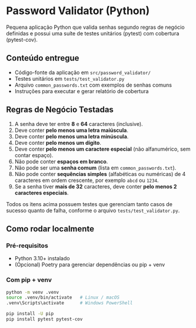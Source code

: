 # Password Validator (Python)

Pequena aplicação Python que valida senhas segundo regras de negócio definidas e possui uma suíte de testes unitários (pytest) com cobertura (pytest-cov).

## Conteúdo entregue
- Código-fonte da aplicação em `src/password_validator/`
- Testes unitários em `tests/test_validator.py`
- Arquivo `common_passwords.txt` com exemplos de senhas comuns
- Instruções para executar e gerar relatório de cobertura

## Regras de Negócio Testadas

1. A senha deve ter entre **8** e **64** caracteres (inclusive).
2. Deve conter **pelo menos uma letra maiúscula**.
3. Deve conter **pelo menos uma letra minúscula**.
4. Deve conter **pelo menos um dígito**.
5. Deve conter **pelo menos um caractere especial** (não alfanumérico, sem contar espaço).
6. Não pode conter **espaços em branco**.
7. Não pode ser uma **senha comum** (lista em `common_passwords.txt`).
8. Não pode conter **sequências simples** (alfabéticas ou numéricas) de 4 caracteres em ordem crescente, por exemplo `abcd` ou `1234`.
9. Se a senha tiver **mais de 32** caracteres, deve conter **pelo menos 2 caracteres especiais**.

Todos os itens acima possuem testes que gerenciam tanto casos de sucesso quanto de falha, conforme o arquivo `tests/test_validator.py`.

## Como rodar localmente

### Pré-requisitos
- Python 3.10+ instalado
- (Opcional) Poetry para gerenciar dependências ou pip + venv

### Com pip + venv
```bash
python -m venv .venv
source .venv/bin/activate   # Linux / macOS
.venv\Scripts\activate      # Windows PowerShell

pip install -U pip
pip install pytest pytest-cov

